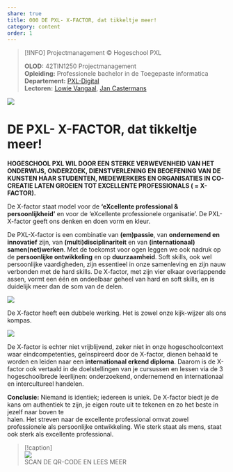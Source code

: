 ```yaml
---  
share: true  
title: 000 DE PXL- X-FACTOR, dat tikkeltje meer!  
category: content  
order: 1  
---  
```

> [!INFO] Projectmanagement © Hogeschool PXL  
>   
> **OLOD:** 42TIN1250 Projectmanagement  
> **Opleiding:** Professionele bachelor in de Toegepaste informatica  
> **Departement:** [PXL-Digital](https://www.pxl.be/digital)   
> **Lectoren:** [Lowie Vangaal](https://www.linkedin.com/in/lowievangaal/), [Jan Castermans](https://www.linkedin.com/in/jancastermans/)  
  
![](https://i.imgur.com/j1ZCLjO.png)  
  
<div style="page-break-after: always;"></div>  
  
# DE PXL- X-FACTOR, dat tikkeltje meer!  
  
**HOGESCHOOL PXL WIL DOOR EEN STERKE VERWEVENHEID VAN HET ONDERWIJS, ONDERZOEK, DIENSTVERLENING EN BEOEFENING VAN DE KUNSTEN HAAR STUDENTEN, MEDEWERKERS EN ORGANISATIES IN CO-CREATIE LATEN GROEIEN TOT EXCELLENTE PROFESSIONALS ( = X-FACTOR).**  
  
De X-factor staat model voor de **‘eXcellente professional & persoonlijkheid’** en voor de ‘eXcellente professionele organisatie’. De PXL-X-factor geeft ons denken en doen vorm en kleur.  
  
De PXL-X-factor is een combinatie van **(em)passie**, van **ondernemend en innovatief** zijn, van **(multi)disciplinariteit** en van **(internationaal) samen(net)werken**. Met de toekomst voor ogen leggen we ook nadruk op de **persoonlijke ontwikkeling** en op **duurzaamheid**. Soft skills, ook wel persoonlijke vaardigheden, zijn essentieel in onze samenleving en zijn nauw verbonden met de hard skills. De X-factor, met zijn vier elkaar overlappende assen, vormt een één en ondeelbaar geheel van hard en soft skills, en is duidelijk meer dan de som van de delen.  
  
![](https://i.imgur.com/IHW2Zif.png)  
  
  
De X-factor heeft een dubbele werking. Het is zowel onze kijk-wijzer als ons kompas.  
  
![](https://i.imgur.com/EEKQVPI.png)  
  
De X-factor is echter niet vrijblijvend, zeker niet in onze hogeschoolcontext waar eindcompetenties, geïnspireerd door de X-factor, dienen behaald te worden en leiden naar een **internationaal erkend diploma**. Daarom is de X-factor ook vertaald in de doelstellingen van je cursussen en lessen via de 3 hogeschoolbrede leerlijnen: onderzoekend, ondernemend en internationaal en intercultureel handelen.  
  
**Conclusie:** Niemand is identiek; iedereen is uniek. De X-factor biedt je de kans om authentiek te zijn, je eigen route uit te tekenen en zo het beste in jezelf naar boven te    
halen. Het streven naar de excellente professional omvat zowel professionele als persoonlijke ontwikkeling. Wie sterk staat als mens, staat ook sterk als excellente professional.  
  
> [!caption]  
> ![](https://i.imgur.com/9ejMnaE.png)  
> SCAN DE QR-CODE EN LEES MEER  
  
